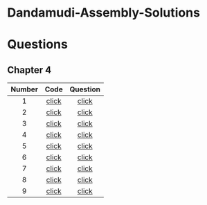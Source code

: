 # Dandamudi-Assembly-Solutions

# Questions
## Chapter 4
|   Number   |   Code                                                                                                    |   Question                                                                                                       |
|   :---:    |   :---:                                                                                                   |   :---:                                                                                                         |
|   1        |   [click](https://github.com/ar-ekt/Dandamudi-Assembly-Solutions/blob/main/Codes/Chapter04/P01/P04-01.asm)|[click](https://github.com/ar-ekt/Dandamudi-Assembly-Solutions/blob/main/Codes/Chapter04/P01/Q04-01.md)|
|   2        |   [click](https://github.com/ar-ekt/Dandamudi-Assembly-Solutions/blob/main/Codes/Chapter04/P02/P04-02.asm)|[click](https://github.com/ar-ekt/Dandamudi-Assembly-Solutions/blob/main/Codes/Chapter04/P02/Q04-02.md)|
|   3        |   [click](https://github.com/ar-ekt/Dandamudi-Assembly-Solutions/blob/main/Codes/Chapter04/P03/P04-03.asm)|[click](https://github.com/ar-ekt/Dandamudi-Assembly-Solutions/blob/main/Codes/Chapter04/P03/Q04-03.md)|
|   4        |   [click](https://github.com/ar-ekt/Dandamudi-Assembly-Solutions/blob/main/Codes/Chapter04/P04/P04-04.asm)|[click](https://github.com/ar-ekt/Dandamudi-Assembly-Solutions/blob/main/Codes/Chapter04/P04/Q04-04.md)|
|   5        |   [click](https://github.com/ar-ekt/Dandamudi-Assembly-Solutions/blob/main/Codes/Chapter04/P05/P04-05.asm)|[click](https://github.com/ar-ekt/Dandamudi-Assembly-Solutions/blob/main/Codes/Chapter04/P05/Q04-05.md)|
|   6        |   [click](https://github.com/ar-ekt/Dandamudi-Assembly-Solutions/blob/main/Codes/Chapter04/P06/P04-06.asm)|[click](https://github.com/ar-ekt/Dandamudi-Assembly-Solutions/blob/main/Codes/Chapter04/P06/Q04-06.md)|
|   7        |   [click](https://github.com/ar-ekt/Dandamudi-Assembly-Solutions/blob/main/Codes/Chapter04/P07/P04-07.asm)|[click](https://github.com/ar-ekt/Dandamudi-Assembly-Solutions/blob/main/Codes/Chapter04/P07/Q04-07.md)|
|   8        |   [click](https://github.com/ar-ekt/Dandamudi-Assembly-Solutions/blob/main/Codes/Chapter04/P08/P04-08.asm)|[click](https://github.com/ar-ekt/Dandamudi-Assembly-Solutions/blob/main/Codes/Chapter04/P08/Q04-08.md)|
|   9        |   [click](https://github.com/ar-ekt/Dandamudi-Assembly-Solutions/blob/main/Codes/Chapter04/P09/P04-09.asm)|[click](https://github.com/ar-ekt/Dandamudi-Assembly-Solutions/blob/main/Codes/Chapter04/P09/Q04-09.md)|
